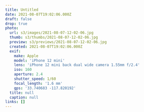 ```yaml
---
title: Untitled
date: 2021-08-07T19:02:06.000Z
draft: false
drop: true
photo:
  url: s3/images/2021-08-07-12-02-06.jpg
  thumb: s3/thumbs/2021-08-07-12-02-06.jpg
  preview: s3/previews/2021-08-07-12-02-06.jpg
  created: 2021-08-07T19:02:06.000Z
  exif:
    make: Apple
    model: 'iPhone 12 mini'
    lens: 'iPhone 12 mini back dual wide camera 1.55mm f/2.4'
    iso: 160
    aperture: 2.4
    shutter_speed: 1/60
    focal_length: '1.6 mm'
    gps: '33.740683 -117.820192'
  title: null
  caption: null
links: []
---
```

